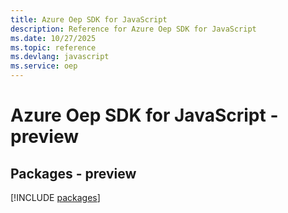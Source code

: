 ```yaml
---
title: Azure Oep SDK for JavaScript
description: Reference for Azure Oep SDK for JavaScript
ms.date: 10/27/2025
ms.topic: reference
ms.devlang: javascript
ms.service: oep
---
```

# Azure Oep SDK for JavaScript - preview
## Packages - preview
[!INCLUDE [packages](oep-index.md)]